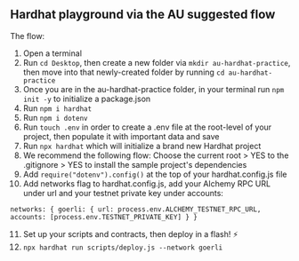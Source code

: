 ## Hardhat playground via the AU suggested flow

The flow:
1) Open a terminal
2) Run `cd Desktop`, then create a new folder via `mkdir au-hardhat-practice`, then move into that newly-created folder by running `cd au-hardhat-practice`
2) Once you are in the au-hardhat-practice folder, in your terminal run `npm init -y` to initialize a package.json
4) Run `npm i hardhat`
5) Run `npm i dotenv`
6) Run `touch .env` in order to create a .env file at the root-level of your project, then populate it with important data and save
7) Run `npx hardhat` which will initialize a brand new Hardhat project
8) We recommend the following flow: Choose the current root > YES to the .gitignore > YES to install the sample project's dependencies
9) Add `require("dotenv").config()` at the top of your hardhat.config.js file
10) Add networks flag to hardhat.config.js, add your Alchemy RPC URL under url and your testnet private key under accounts:

  `networks: {
    goerli: {
      url: process.env.ALCHEMY_TESTNET_RPC_URL,
      accounts: [process.env.TESTNET_PRIVATE_KEY]
    }
  }`

11) Set up your scripts and contracts, then deploy in a flash! ⚡️
12) `npx hardhat run scripts/deploy.js --network goerli`